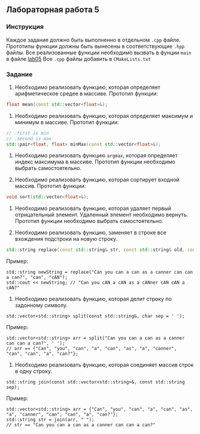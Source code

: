 ## Лабораторная работа 5

### Инструкция
Каждое задание должно быть выполненно в отдельном `.cpp` файле.
Прототипы функции должны быть вынесены в соответствующие `.hpp` файлы.
Все реализованные функции необходимо вызвать в фунции `main` в файле [lab05](lab05.cpp)
Все `.cpp` файлы добавить в `CMakeLists.txt`

### Задание
1. Необходимо реализовать функцию, которая определяет арифметическое средее в массиве.
Прототип функции:
```cpp
float mean(const std::vector<float>&);
```

1. Необходимо реализовать функцию, которая определяет максимум и минимум в массиве. 
Прототип функции:
```cpp
// .first is min
// .second is max
std::pair<float, float> minMax(const std::vector<float>&);
```

1. Необходимо реализовать функцию `argmax`, которая определяет индекс максимума в массиве. 
Прототип функции необходимо выбрать самостоятельно.

1. Необходимо реализовать функцию, которая сортирует входной массив.
Прототип функции:
```cpp
void sort(std::vector<float>&);
```

1. Необходимо реализовать функцию, которая удаляет первый отрицательный элемент. Удаленный элемент необходимо вернуть.
Прототип функции необходимо выбрать самостоятельно.

1. Необходимо реализовать функцию, заменяет в строке все вхождения подстроки на новую строку.
```cpp
std::string replace(const std::string& str, const std::string& old, const std::string& new);
```
Пример:
```
std::string newString = replace("Can you can a can as a canner can can a can?", "can", "cAN");
std::cout << newString; // "Can you cAN a cAN as a cANner cAN cAN a cAN?"
```

1. Необходимо реализовать функцию, которая делит строку по задонному символу.
```
std::vector<std::string> split(const std::string&, char sep = ' ');
```
Пример:
```
std::vector<std::string> arr = split("Can you can a can as a canner can can a can?", ' ');
// arr == {"Can", "you", "can", "a", "can", "as", "a", "canner", "can", "can", "a", "can?"};
```

1. Необходимо реализовать функцию, которая соединяет массив строк в одну строку.
```
std::string join(const std::vector<std::string>&, const std::string sep);
```
Пример:
```
std::vector<std::string> arr = {"Can", "you", "can", "a", "can", "as", "a", "canner", "can", "can", "a", "can?"};
std::string str = join(arr, " ");
// str == "Can you can a can as a canner can can a can?"
```